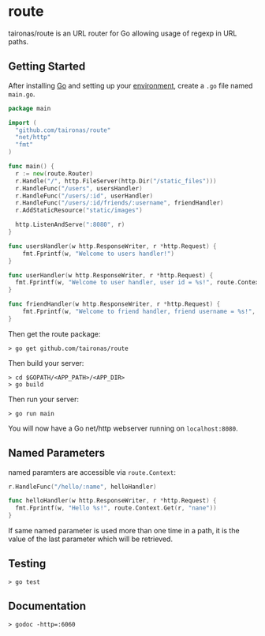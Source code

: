 route
=====

taironas/route is an URL router for Go allowing usage of regexp in URL paths.

## Getting Started

After installing [Go](http://golang.org/doc/install) and setting up your [environment](http://golang.org/doc/code.html), create a `.go` file named `main.go`.

~~~ go
package main

import (
  "github.com/taironas/route"
  "net/http"
  "fmt"
)

func main() {
  r := new(route.Router)
  r.Handle("/", http.FileServer(http.Dir("/static_files")))
  r.HandleFunc("/users", usersHandler)
  r.HandleFunc("/users/:id", userHandler)
  r.HandleFunc("/users/:id/friends/:username", friendHandler)
  r.AddStaticResource("static/images")

  http.ListenAndServe(":8080", r)
}

func usersHandler(w http.ResponseWriter, r *http.Request) {
	fmt.Fprintf(w, "Welcome to users handler!")
}

func userHandler(w http.ResponseWriter, r *http.Request) {
  fmt.Fprintf(w, "Welcome to user handler, user id = %s!", route.Context.Get(r, "id"))
}

func friendHandler(w http.ResponseWriter, r *http.Request) {
	fmt.Fprintf(w, "Welcome to friend handler, friend username = %s!", route.Context.Get(r, "username"))
}
~~~

Then get the route package:
~~~
> go get github.com/taironas/route
~~~

Then build your server:
~~~
> cd $GOPATH/<APP_PATH>/<APP_DIR>
> go build
~~~

Then run your server:
~~~
> go run main
~~~

You will now have a Go net/http webserver running on `localhost:8080`.

## Named Parameters

named paramters are accessible via `route.Context`:

~~~ go
r.HandleFunc("/hello/:name", helloHandler)

func helloHandler(w http.ResponseWriter, r *http.Request) {
  fmt.Fprintf(w, "Hello %s!", route.Context.Get(r, "nane"))
}
~~~

If same named parameter is used more than one time in a path, it is the value of the last parameter which will be retrieved.

## Testing

~~~
> go test
~~~

## Documentation

~~~
> godoc -http=:6060
~~~
